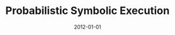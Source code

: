 ---
title: "Probabilistic Symbolic Execution"
date: 2012-01-01
venue: "International Symposium on Software Testing and Analysis, ISSTA 2012, Minneapolis, MN, USA, July 15-20, 2012"
paperurl: https://doi.org/10.1145/2338965.2336773
authors: "Jaco Geldenhuys, Matthew B Dwyer and Willem Visser"
awards: ""
---